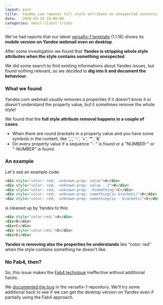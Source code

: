 ```yaml
---
layout: post
title:  Yandex.com removes full style attribute on unexpected contents
date:   2018-03-19 14:00:00
categories: email-client-tricks
---
```


We've had reports that our latest [versafix-1 template](https://github.com/voidlabs/versafix-template/releases/tag/v1.1.16) (1.1.16) shows its **mobile version on Yandex webmail even on desktop**.

After some investigation we found that **Yandex is stripping whole style attributes when the style contains something unexpected**.

We did some search to find existing informations about Yandex issues, but found nothing relevant, so we decided to **dig into it and document the behaviour**.

### What we found

Yandex.com webmail usually removes a properties if it doesn't know it or doesn't understand the property value, but it sometimes remove the whole style!

We found that the **full style attribute removal happens in a couple of cases**:

- When there are round brackets in a property value and you have some symbols in the content, like '\_', '-', '+', '\*', '&'
- On every property value if a sequence "- " is found or a "NUMBER-" or "-NUMBER" is found.

### An example

Let's see an example code:

```html
<div style="color: red; -unknown-prop: value">A</div>
<div style="color: red; -unknown-prop: value - 2">B</div>
<div style="color: red; -unknown-prop: -5something">C</div>
<div style="color: red; -unknown-prop: something(in brackets)">D</div>
<div style="color: red; -unknown-prop: something(in - brackets)">E</div>
```

is cleaned up by Yandex to this:

```html
<div style="color:red;">A</div>
<div>B</div>
<div>C</div>
<div style="color:red;">D</div>
<div>E</div>
```

**Yandex is removing also the properties he understands** like "color: red" when the style contains something he doesn't like.

### No Fab4, then?

So, this issue makes the [Fab4 technique](https://mosaico.io/email-client-tricks/fab4-responsive-beyond-gmail/) ineffective without additional hacks.

We [documented the bug](https://github.com/voidlabs/versafix-template/issues/1) in the versafix-1 repository. We'll try some additional hack to see if we can get the desktop version on Yandex even if partially using the Fab4 approach.
